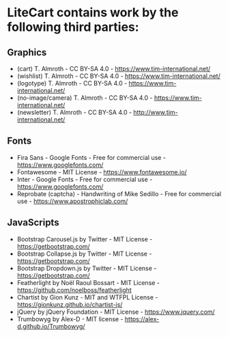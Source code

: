 # LiteCart contains work by the following third parties:

## Graphics

* (cart) T. Almroth - CC BY-SA 4.0 - https://www.tim-international.net/
* (wishlist) T. Almroth - CC BY-SA 4.0 - https://www.tim-international.net/
* (logotype) T. Almroth - CC BY-SA 4.0 - https://www.tim-international.net/
* (no-image/camera) T. Almroth - CC BY-SA 4.0 - https://www.tim-international.net/
* (newsletter) T. Almroth - CC BY-SA 4.0 - http://www.tim-international.net/

## Fonts

* Fira Sans - Google Fonts - Free for commercial use - https://www.googlefonts.com/
* Fontawesome - MIT License - https://www.fontawesome.io/
* Inter - Google Fonts - Free for commercial use - https://www.googlefonts.com/
* Reprobate (captcha) - Handwriting of Mike Sedillo - Free for commercial use - https://www.apostrophiclab.com/

## JavaScripts

* Bootstrap Carousel.js by Twitter - MIT License - https://getbootstrap.com/
* Bootstrap Collapse.js by Twitter - MIT License - https://getbootstrap.com/
* Bootstrap Dropdown.js by Twitter - MIT License - https://getbootstrap.com/
* Featherlight by Noël Raoul Bossart - MIT License - https://github.com/noelboss/featherlight
* Chartist by Gion Kunz - MIT and WTFPL License - https://gionkunz.github.io/chartist-js/
* jQuery by jQuery Foundation - MIT License - https://www.jquery.com/
* Trumbowyg by Alex-D - MIT license - https://alex-d.github.io/Trumbowyg/
